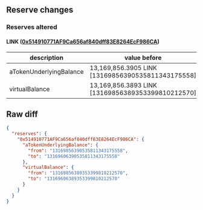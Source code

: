 ## Reserve changes

### Reserves altered

#### LINK ([0x514910771AF9Ca656af840dff83E8264EcF986CA](https://etherscan.io/address/0x514910771AF9Ca656af840dff83E8264EcF986CA))

| description | value before | value after |
| --- | --- | --- |
| aTokenUnderlyingBalance | 13,169,856.3905 LINK [13169856390535811343175558] | 13,169,606.3905 LINK [13169606390535811343175558] |
| virtualBalance | 13,169,856.3893 LINK [13169856389353399810212570] | 13,169,606.3893 LINK [13169606389353399810212570] |


## Raw diff

```json
{
  "reserves": {
    "0x514910771AF9Ca656af840dff83E8264EcF986CA": {
      "aTokenUnderlyingBalance": {
        "from": "13169856390535811343175558",
        "to": "13169606390535811343175558"
      },
      "virtualBalance": {
        "from": "13169856389353399810212570",
        "to": "13169606389353399810212570"
      }
    }
  }
}
```